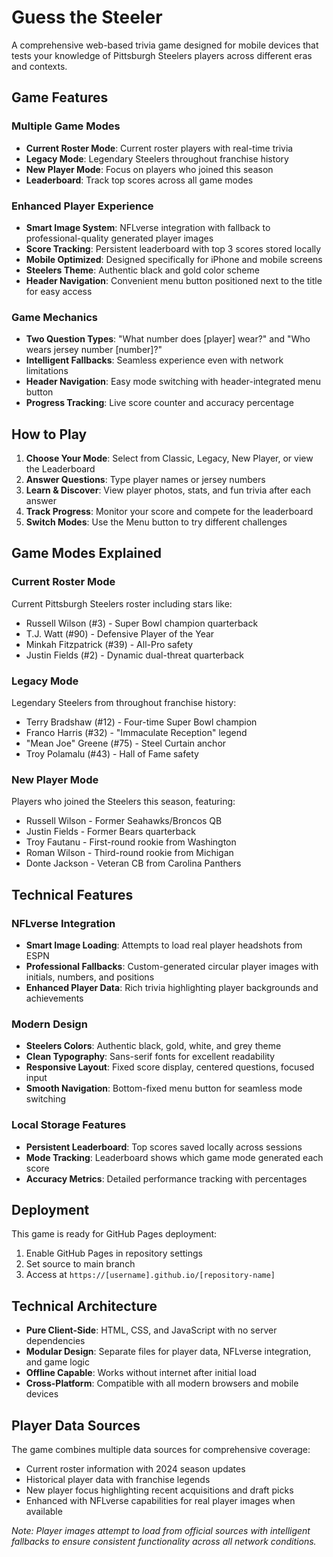 # Guess the Steeler

A comprehensive web-based trivia game designed for mobile devices that tests your knowledge of Pittsburgh Steelers players across different eras and contexts.

## Game Features

### Multiple Game Modes
- **Current Roster Mode**: Current roster players with real-time trivia
- **Legacy Mode**: Legendary Steelers throughout franchise history
- **New Player Mode**: Focus on players who joined this season
- **Leaderboard**: Track top scores across all game modes

### Enhanced Player Experience
- **Smart Image System**: NFLverse integration with fallback to professional-quality generated player images
- **Score Tracking**: Persistent leaderboard with top 3 scores stored locally
- **Mobile Optimized**: Designed specifically for iPhone and mobile screens
- **Steelers Theme**: Authentic black and gold color scheme
- **Header Navigation**: Convenient menu button positioned next to the title for easy access

### Game Mechanics
- **Two Question Types**: "What number does [player] wear?" and "Who wears jersey number [number]?"
- **Intelligent Fallbacks**: Seamless experience even with network limitations
- **Header Navigation**: Easy mode switching with header-integrated menu button
- **Progress Tracking**: Live score counter and accuracy percentage

## How to Play

1. **Choose Your Mode**: Select from Classic, Legacy, New Player, or view the Leaderboard
2. **Answer Questions**: Type player names or jersey numbers
3. **Learn & Discover**: View player photos, stats, and fun trivia after each answer
4. **Track Progress**: Monitor your score and compete for the leaderboard
5. **Switch Modes**: Use the Menu button to try different challenges

## Game Modes Explained

### Current Roster Mode
Current Pittsburgh Steelers roster including stars like:
- Russell Wilson (#3) - Super Bowl champion quarterback
- T.J. Watt (#90) - Defensive Player of the Year
- Minkah Fitzpatrick (#39) - All-Pro safety
- Justin Fields (#2) - Dynamic dual-threat quarterback

### Legacy Mode
Legendary Steelers from throughout franchise history:
- Terry Bradshaw (#12) - Four-time Super Bowl champion
- Franco Harris (#32) - "Immaculate Reception" legend
- "Mean Joe" Greene (#75) - Steel Curtain anchor
- Troy Polamalu (#43) - Hall of Fame safety

### New Player Mode
Players who joined the Steelers this season, featuring:
- Russell Wilson - Former Seahawks/Broncos QB
- Justin Fields - Former Bears quarterback
- Troy Fautanu - First-round rookie from Washington
- Roman Wilson - Third-round rookie from Michigan
- Donte Jackson - Veteran CB from Carolina Panthers

## Technical Features

### NFLverse Integration
- **Smart Image Loading**: Attempts to load real player headshots from ESPN
- **Professional Fallbacks**: Custom-generated circular player images with initials, numbers, and positions
- **Enhanced Player Data**: Rich trivia highlighting player backgrounds and achievements

### Modern Design
- **Steelers Colors**: Authentic black, gold, white, and grey theme
- **Clean Typography**: Sans-serif fonts for excellent readability
- **Responsive Layout**: Fixed score display, centered questions, focused input
- **Smooth Navigation**: Bottom-fixed menu button for seamless mode switching

### Local Storage Features
- **Persistent Leaderboard**: Top scores saved locally across sessions
- **Mode Tracking**: Leaderboard shows which game mode generated each score
- **Accuracy Metrics**: Detailed performance tracking with percentages

## Deployment

This game is ready for GitHub Pages deployment:

1. Enable GitHub Pages in repository settings
2. Set source to main branch
3. Access at `https://[username].github.io/[repository-name]`

## Technical Architecture

- **Pure Client-Side**: HTML, CSS, and JavaScript with no server dependencies
- **Modular Design**: Separate files for player data, NFLverse integration, and game logic
- **Offline Capable**: Works without internet after initial load
- **Cross-Platform**: Compatible with all modern browsers and mobile devices

## Player Data Sources

The game combines multiple data sources for comprehensive coverage:
- Current roster information with 2024 season updates
- Historical player data with franchise legends
- New player focus highlighting recent acquisitions and draft picks
- Enhanced with NFLverse capabilities for real player images when available

*Note: Player images attempt to load from official sources with intelligent fallbacks to ensure consistent functionality across all network conditions.*
